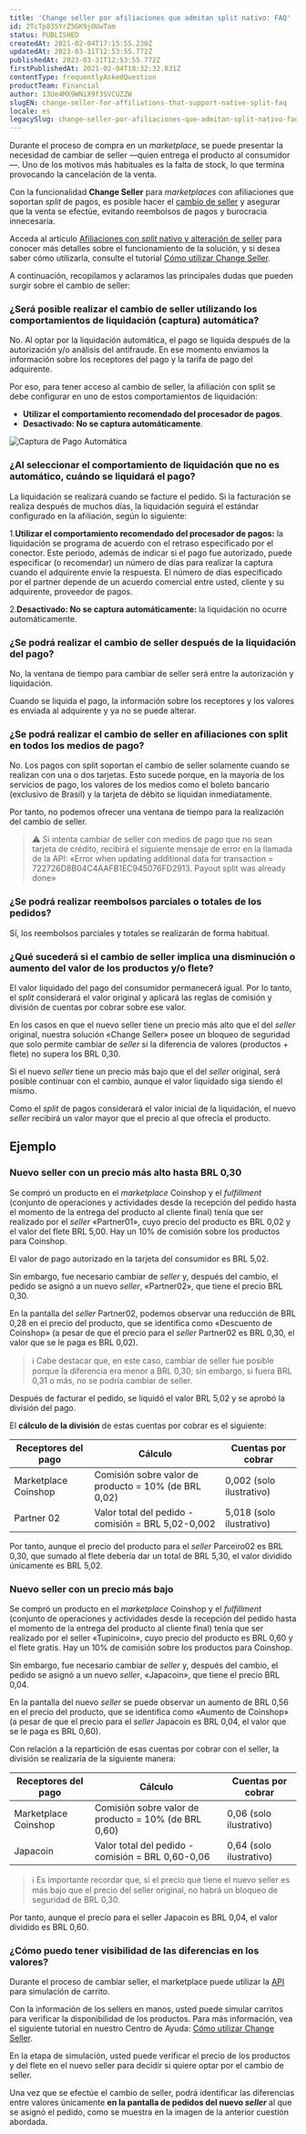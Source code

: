 ```yaml
---
title: 'Change seller por afiliaciones que admitan split nativo: FAQ'
id: 2TcTp83SYrZ5GK9jOUwTam
status: PUBLISHED
createdAt: 2021-02-04T17:15:55.230Z
updatedAt: 2023-03-31T12:53:55.772Z
publishedAt: 2023-03-31T12:53:55.772Z
firstPublishedAt: 2021-02-04T18:32:32.831Z
contentType: frequentlyAskedQuestion
productTeam: Financial
author: 13Ue4MX9WNiX9f3SVCUZZW
slugEN: change-seller-for-affiliations-that-support-native-split-faq
locale: es
legacySlug: change-seller-por-afiliaciones-que-admitan-split-nativo-faq
---
```


Durante el proceso de compra en un *marketplace*, se puede presentar la necesidad de cambiar de seller —quien entrega el producto al consumidor—. Uno de los motivos más habituales es la falta de stock, lo que termina provocando la cancelación de la venta. 

Con la funcionalidad __Change Seller__ para *marketplaces* con afiliaciones que soportan *split* de pagos, es posible hacer el [cambio de seller](/es/tutorial/veja-como-utilizar-o-change-seller--5TBAwO2kOAMw44uyaaQMQO?&utm_source=autocomplete) y asegurar que la venta se efectúe, evitando reembolsos de pagos y burocracia innecesaria.

Acceda al artículo [Afiliaciones con *split* nativo y alteración de seller](/es/announcements/afiliacoes-com-split-nativo-e-alteracao-de-seller?utm_source=newsletter-pt&utm_medium=email-text&utm_campaign=jan-2021%0A%0A) para conocer más detalles sobre el funcionamiento de la solución, y si desea saber cómo utilizarla, consulte el tutorial [Cómo utilizar Change Seller](/es/tutorial/veja-como-utilizar-o-change-seller--5TBAwO2kOAMw44uyaaQMQO?&utm_source=autocomplete).

A continuación, recopilamos y aclaramos las principales dudas que pueden surgir sobre el cambio de seller:

### ¿Será posible realizar el cambio de seller utilizando los comportamientos de liquidación (captura) automática?

No. Al optar por la liquidación automática, el pago se liquida después de la autorización y/o análisis del antifraude. En ese momento enviamos la información sobre los receptores del pago y la tarifa de pago del adquirente. 

Por eso, para tener acceso al cambio de seller, la afiliación con split se debe configurar en uno de estos comportamientos de liquidación:

- __Utilizar el comportamiento recomendado del procesador de pagos__.
- __Desactivado: No se captura automáticamente__.

![Captura de Pago Automática](https://raw.githubusercontent.com/vtexdocs/help-center-content/refs/heads/main/docs/es/faq/financial/change-seller-por-afiliaciones-que-admitan-split-nativo-faq_1.png)

### ¿Al seleccionar el comportamiento de liquidación que no es automático, cuándo se liquidará el pago?

La liquidación se realizará cuando se facture el pedido. Si la facturación se realiza después de muchos días, la liquidación seguirá el estándar configurado en la afiliación, según lo siguiente:

1.__Utilizar el comportamiento recomendado del procesador de pagos:__ la liquidación se programa de acuerdo con el retraso especificado por el conector. Este periodo, además de indicar si el pago fue autorizado, puede especificar (o recomendar) un número de días para realizar la captura cuando el adquirente envíe la respuesta. El número de días especificado por el partner depende de un acuerdo comercial entre usted, cliente y su adquirente, proveedor de pagos. 

2.__Desactivado: No se captura automáticamente:__ la liquidación no ocurre automáticamente. 

### ¿Se podrá realizar el cambio de seller después de la liquidación del pago?

No, la ventana de tiempo para cambiar de seller será entre la autorización y liquidación. 

Cuando se liquida el pago, la información sobre los receptores y los valores es enviada al adquirente y ya no se puede alterar. 

### ¿Se podrá realizar el cambio de seller en afiliaciones con split en todos los medios de pago?

No. Los pagos con split soportan el cambio de seller solamente cuando se realizan con una o dos tarjetas. Esto sucede porque, en la mayoría de los servicios de pago, los valores de los medios como el boleto bancario (exclusivo de Brasil) y la tarjeta de débito se liquidan inmediatamente. 

Por tanto, no podemos ofrecer una ventana de tiempo para la realización del cambio de seller. 

> ⚠️ Si intenta cambiar de seller con medios de pago que no sean tarjeta de crédito, recibirá el siguiente mensaje de error en la llamada de la API: «Error when updating additional data for transaction = 722726D8B04C4AAFB1EC945076FD2913. Payout split was already done»

### ¿Se podrá realizar reembolsos parciales o totales de los pedidos?

Sí, los reembolsos parciales y totales se realizarán de forma habitual. 

### ¿Qué sucederá si el cambio de seller implica una disminución o aumento del valor de los productos y/o flete? 

El valor liquidado del pago del consumidor permanecerá igual. Por lo tanto, el *split* considerará el valor original y aplicará las reglas de comisión y división de cuentas por cobrar sobre ese valor.

En los casos en que el nuevo seller tiene un precio más alto que el del *seller* original, nuestra solución «Change Seller» posee un bloqueo de seguridad que solo permite cambiar de *seller* si la diferencia de valores (productos + flete) no supera los BRL 0,30.

Si el nuevo *seller* tiene un precio más bajo que el del *seller* original, será posible continuar con el cambio, aunque el valor liquidado siga siendo el mismo.

Como el *split* de pagos considerará el valor inicial de la liquidación, el nuevo *seller* recibirá un valor mayor que el precio al que ofrecía el producto.

## Ejemplo

### Nuevo seller con un precio más alto hasta BRL 0,30 

Se compró un producto en el *marketplace* Coinshop y el *fulfillment* (conjunto de operaciones y actividades desde la recepción del pedido hasta el momento de la entrega del producto al cliente final) tenía que ser realizado por el *seller* «Partner01», cuyo precio del producto es BRL 0,02 y el valor del flete BRL 5,00. Hay un 10% de comisión sobre los productos para Coinshop.

El valor de pago autorizado en la tarjeta del consumidor es BRL 5,02.

Sin embargo, fue necesario cambiar de *seller* y, después del cambio, el pedido se asignó a un nuevo *seller*, «Partner02», que tiene el precio BRL 0,30. 

En la pantalla del *seller* Partner02, podemos observar una reducción de BRL 0,28 en el precio del producto, que se identifica como «Descuento de Coinshop» (a pesar de que el precio para el *seller* Partner02 es BRL 0,30, el valor que se le paga es BRL 0,02). 

> ℹ️ Cabe destacar que, en este caso, cambiar de seller fue posible porque la diferencia era menor a BRL 0,30; sin embargo, si fuera BRL 0,31 o más, no se podría cambiar de seller.

Después de facturar el pedido, se liquidó el valor BRL 5,02 y se aprobó la división del pago.

El __cálculo de la división__ de estas cuentas por cobrar es el siguiente: 

| Receptores del pago     | Cálculo     | Cuentas por cobrar     |
| ---------- | ---------- | ---------- |
| Marketplace Coinshop      | Comisión sobre valor de producto = 10% (de BRL 0,02)       | 0,002 (solo ilustrativo)      |
| Partner 02      | Valor total del pedido - comisión = BRL 5,02-0,002       | 5,018 (solo ilustrativo)     |

Por tanto, aunque el precio del producto para el *seller* Parceiro02 es BRL 0,30, que sumado al flete debería dar un total de BRL 5,30, el valor dividido únicamente es BRL 5,02.

### Nuevo seller con un precio más bajo

Se compró un producto en el *marketplace* Coinshop y el *fulfillment* (conjunto de operaciones y actividades desde la recepción del pedido hasta el momento de la entrega del producto al cliente final) tenía que ser realizado por el seller «Tupinicoin», cuyo precio del producto es BRL 0,60 y el flete gratis. Hay un 10% de comisión sobre los productos para Coinshop.

Sin embargo, fue necesario cambiar de *seller* y, después del cambio, el pedido se asignó a un nuevo *seller*, «Japacoin», que tiene el precio BRL 0,04. 

En la pantalla del nuevo *seller* se puede observar un aumento de BRL 0,56 en el precio del producto, que se identifica como «Aumento de Coinshop» (a pesar de que el precio para el *seller* Japacoin es BRL 0,04, el valor que se le paga es BRL 0,60).

Con relación a la repartición de esas cuentas por cobrar con el seller, la división se realizaría de la siguiente manera:

| Receptores del pago     | Cálculo     | Cuentas por cobrar     |
| ---------- | ---------- | ---------- |
| Marketplace Coinshop      | Comisión sobre valor de producto = 10% (de BRL 0,60)       | 0,06 (solo ilustrativo)      |
| Japacoin    | Valor total del pedido - comisión = BRL 0,60-0,06       | 0,64 (solo ilustrativo)     |

> ℹ️ Es importante recordar que, si el precio que tiene el nuevo seller es más bajo que el precio del seller original, no habrá un bloqueo de seguridad de BRL 0,30.

Por tanto, aunque el precio para el seller Japacoin es BRL 0,04, el valor dividido es BRL 0,60. 

### ¿Cómo puedo tener visibilidad de las diferencias en los valores?

Durante el proceso de cambiar seller, el marketplace puede utilizar la [API](/es/tutorial/veja-como-utilizar-o-change-seller--5TBAwO2kOAMw44uyaaQMQO?&utm_source=autocomplete) para simulación de carrito. 

Con la información de los sellers en manos, usted puede simular carritos para verificar la disponibilidad de los productos. Para más información, vea el siguiente tutorial en nuestro Centro de Ayuda: [Cómo utilizar Change Seller](/es/tutorial/veja-como-utilizar-o-change-seller--5TBAwO2kOAMw44uyaaQMQO?&utm_source=autocomplete).

En la etapa de simulación, usted puede verificar el precio de los productos y del flete en el nuevo seller para decidir si quiere optar por el cambio de seller. 

Una vez que se efectúe el cambio de seller, podrá identificar las diferencias entre valores únicamente __en la pantalla de pedidos del nuevo *seller*__ al que se asignó el pedido, como se muestra en la imagen de la anterior cuestión abordada. 

